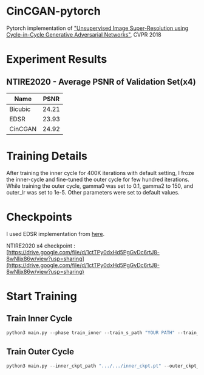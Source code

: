# CinCGAN-pytorch

Pytorch implementation of ["Unsupervised Image Super-Resolution using Cycle-in-Cycle Generative Adversarial Networks"](https://openaccess.thecvf.com/content_cvpr_2018_workshops/w13/html/Yuan_Unsupervised_Image_Super-Resolution_CVPR_2018_paper.html), CVPR 2018

# **Experiment Results**


## NTIRE2020 - Average PSNR of Validation Set(x4)

|Name|PSNR|
|---|---|
|Bicubic|24.21|
|EDSR|23.93|
|CinCGAN|24.92|

# Training Details

After training the inner cycle for 400K iterations with default setting, I froze the inner-cycle and fine-tuned the outer cycle for few hundred iterations. While training the outer cycle, gamma0 was set to 0.1, gamma2 to 150, and outer_lr was set to 1e-5. Other parameters were set to default values. 

# Checkpoints

I used EDSR implementation from [here](https://github.com/sanghyun-son/EDSR-PyTorch). 

NTIRE2020 x4 checkpoint : [https://drive.google.com/file/d/1ctTPy0dxHd5PgGvDc6rtJ8-8wNIjx86w/view?usp=sharing](https://drive.google.com/file/d/1ctTPy0dxHd5PgGvDc6rtJ8-8wNIjx86w/view?usp=sharing)

# Start Training

## Train Inner Cycle

```python
python3 main.py --phase train_inner --train_s_path "YOUR PATH" --train_t_path "YOUR PATH" --test_s_path "YOUR PATH" --test_t_path "YOUR PATH"
```

## Train Outer Cycle

```python
python3 main.py --inner_ckpt_path ".../.../inner_ckpt.pt" --outer_ckpt_path ".../.../EDSR_x4.pt"--phase train_outer --gamma0 0.1 --gamma2 150 --outer_lr 1e-5 --skip_inner True --train_s_path "YOUR PATH" --train_t_path "YOUR PATH" --test_s_path "YOUR PATH" --test_t_path "YOUR PATH"
```
